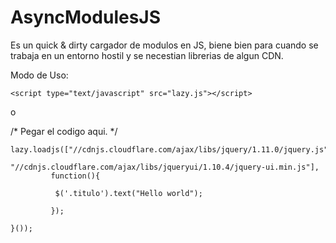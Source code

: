 AsyncModulesJS
==============

Es un quick & dirty cargador de modulos en JS, biene bien para cuando se trabaja en un entorno hostil y se necestian librerias de algun CDN. 

Modo de Uso: 

	<script type="text/javascript" src="lazy.js"></script>

o

/*
    Pegar el codigo aqui. 
*/

	lazy.loadjs(["//cdnjs.cloudflare.com/ajax/libs/jquery/1.11.0/jquery.js", 
			       "//cdnjs.cloudflare.com/ajax/libs/jqueryui/1.10.4/jquery-ui.min.js"], 
			 function(){

			  $('.titulo').text("Hello world");
			 
			 });

	}());
	
